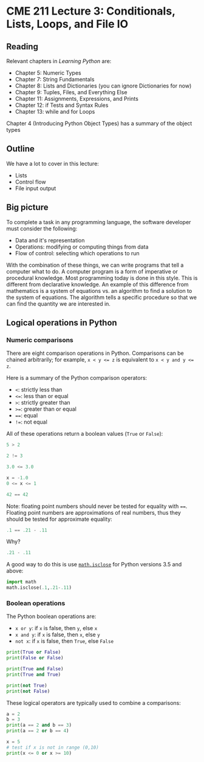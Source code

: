 # CME 211 Lecture 3: Conditionals, Lists, Loops, and File IO

## Reading

Relevant chapters in *Learning Python* are:

* Chapter 5: Numeric Types
* Chapter 7: String Fundamentals
* Chapter 8: Lists and Dictionaries (you can ignore Dictionaries for now)
* Chapter 9: Tuples, Files, and Everything Else
* Chapter 11: Assignments, Expressions, and Prints
* Chapter 12: if Tests and Syntax Rules
* Chapter 13: while and for Loops

Chapter 4 (Introducing Python Object Types) has a summary of the object types

## Outline

We have a lot to cover in this lecture:

* Lists
* Control flow
* File input output

## Big picture

To complete a task in any programming language, the software developer must
consider the following:

* Data and it's representation
* Operations: modifying or computing things from data
* Flow of control: selecting which operations to run

With the combination of these things, we can write programs that tell a computer
what to do.  A computer program is a form of imperative or procedural knowledge.
Most programming today is done in this style.  This is different from
declarative knowledge.  An example of this difference from mathematics is a
system of equations vs. an algorithm to find a solution to the system of
equations.  The algorithm tells a specific procedure so that we can find the
quantity we are interested in.

## Logical operations in Python

### Numeric comparisons

There are eight comparison operations in Python. Comparisons can be chained
arbitrarily; for example, `x < y <= z` is equivalent to `x < y and y <= z`.

Here is a summary of the Python comparison operators:

* `<`: strictly less than
* `<=`: less than or equal
* `>`: strictly greater than
* `>=`: greater than or equal
* `==`: equal
* `!=`: not equal

All of these operations return a boolean values (`True` or `False`):

```python
5 > 2
```

```python
2 != 3
```

```python
3.0 <= 3.0
```

```python
x = -1.0
0 <= x <= 1
```

```python
42 == 42
```

Note: floating point numbers should never be tested for equality with `==`.
Floating point numbers are approximations of real numbers, thus they should be
tested for approximate equality:

```python
.1 == .21 - .11
```

Why?

```python
.21 - .11
```

A good way to do this is use [`math.isclose`][math.isclose] for Python versions
3.5 and above:

```python
import math
math.isclose(.1,.21-.11)
```

[math.isclose]: https://docs.python.org/3/library/math.html#math.isclose

### Boolean operations

The Python boolean operations are:

* `x or y`:	if `x` is false, then `y`, else `x`
* `x and y`:	if `x` is false, then `x`, else `y`
* `not x`: if `x` is false, then `True`, else `False`

```python
print(True or False)
print(False or False)
```

```python
print(True and False)
print(True and True)
```

```python
print(not True)
print(not False)
```

These logical operators are typically used to combine a comparisons:

```python
a = 2
b = 3
print(a == 2 and b == 3)
print(a == 2 or b == 4)
```

```python
x = 5
# test if x is not in range (0,10)
print(x <= 0 or x >= 10)
```
